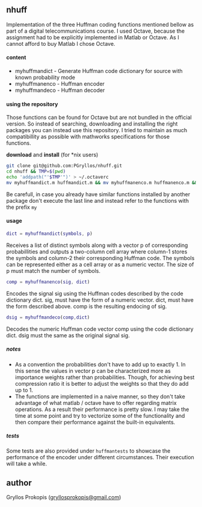 ## nhuff 

Implementation of the three Huffman coding functions mentioned bellow as part of a digital telecommunications course. I used Octave, because the assignment had to be explicitly implemented in Matlab or Octave. As I cannot afford to buy Matlab I chose Octave. 

#### content
 * myhuffmandict - Generate Huffman code dictionary for source with known probability mode
 * myhuffmanenco - Huffman encoder
 * myhuffmandeco - Huffman decoder

#### using the repository
Those functions can be found for Octave but are not bundled in the official version. So instead of searching, downloading and installing the right packages you can instead use this repository. I tried to maintain as much compatibillity as possible with mathworks specifications for those functions.

**download** and **install** (for *nix users)
```bash
git clone git@github.com:PGryllos/nhuff.git
cd nhuff && TMP=$(pwd)
echo 'addpath("'$TMP'")' > ~/.octaverc
mv myhuffmandict.m huffmandict.m && mv myhuffmanenco.m huffmanenco.m && mv myhuffmandeco.m huffmandeco.m
```
Be carefull, in case you already have similar functions installed by another package don't execute the last line and 
instead refer to the functions with the prefix `my`

#### usage
```matlab
dict = myhuffmandict(symbols, p)
```
Receives a list of distinct symbols  along with a vector p of corresponding probabillities and outputs a two-column cell array where column-1 stores the symbols and column-2 their corresponding Huffman code. The symbols can be represented either as a cell array or as a numeric vector. The size of p must match the number of symbols. 

```matlab
comp = myhuffmanenco(sig, dict)
```
Encodes the signal sig using the Huffman codes described by the code dictionary dict. sig, must have the form of a numeric vector. dict, must have the form described above. comp is the resulting endocing of sig.

```matlab
dsig = myhuffmandeco(comp,dict)
```
Decodes the numeric Huffman code vector comp using the code dictionary dict. dsig must the same as the original signal sig.

##### notes
 * As a convention the probabilities don't have to add up to exactly 1. In this sense the values in vector p can be characterized more as importance weights rather than probabilities. Though, for achieving best compression ratio it is better to adjust the weights so that they do add up to 1.
 * The functions are implemented in a naive manner, so they don't take advantage of what matlab / octave have to offer regarding matrix operations. As a result their performance is pretty slow. I may take the time at some point and try to vectorize some of the functionality and then compare their performance against the built-in equivalents.

##### tests
Some tests are also provided under `huffmantests` to showcase the performance of the encoder under different circumstances. Their execution will take a while. 


author
----
Gryllos Prokopis (gryllosprokopis@gmail.com)

